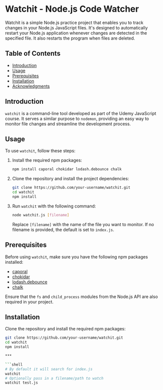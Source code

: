 # Watchit - Node.js Code Watcher

Watchit is a simple Node.js practice project that enables you to track changes in your Node.js JavaScript files. It's designed to automatically restart your Node.js application whenever changes are detected in the specified file. It also restarts the program when files are deleted.

## Table of Contents

- [Introduction](#introduction)
- [Usage](#usage)
- [Prerequisites](#prerequisites)
- [Installation](#installation)
- [Acknowledgments](#acknowledgments)

## Introduction

`watchit` is a command-line tool developed as part of the Udemy JavaScript course. It serves a similar purpose to `nodemon`, providing an easy way to monitor file changes and streamline the development process.

## Usage

To use `watchit`, follow these steps:

1. Install the required npm packages:

    ```bash
    npm install caporal chokidar lodash.debounce chalk
    ```

2. Clone the repository and install the project dependencies:

    ```bash
    git clone https://github.com/your-username/watchit.git
    cd watchit
    npm install
    ```

3. Run `watchit` with the following command:

    ```bash
    node watchit.js [filename]
    ```

    Replace `[filename]` with the name of the file you want to monitor. If no filename is provided, the default is set to `index.js`.

## Prerequisites

Before using `watchit`, make sure you have the following npm packages installed:

- [caporal](https://www.npmjs.com/package/caporal)
- [chokidar](https://www.npmjs.com/package/chokidar)
- [lodash.debounce](https://www.npmjs.com/package/lodash.debounce)
- [chalk](https://www.npmjs.com/package/chalk)

Ensure that the `fs` and `child_process` modules from the Node.js API are also required in your project.

## Installation

Clone the repository and install the required npm packages:

```bash
git clone https://github.com/your-username/watchit.git
cd watchit
npm install

***

```shell
# By default it will search for index.js
watchit
# Optionally pass in a filename/path to watch
watchit test.js
```

